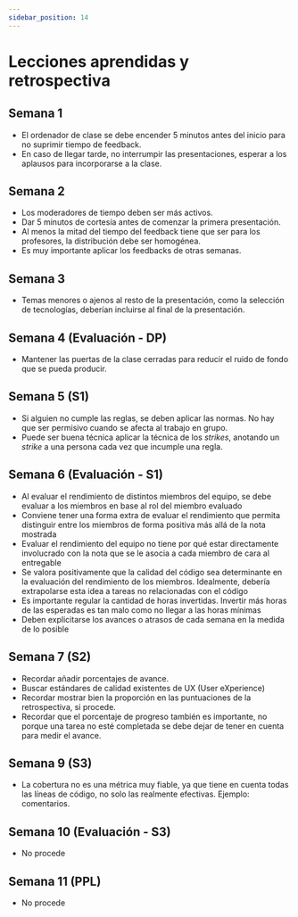 ```yaml
---
sidebar_position: 14
---
```


# Lecciones aprendidas y retrospectiva

## Semana 1

- El ordenador de clase se debe encender 5 minutos antes del inicio para no suprimir tiempo de feedback.  
- En caso de llegar tarde, no interrumpir las presentaciones, esperar a los aplausos para incorporarse a la clase.

## Semana 2

- Los moderadores de tiempo deben ser más activos.
- Dar 5 minutos de cortesía antes de comenzar la primera presentación. 
- Al menos la mitad del tiempo del feedback tiene que ser para los profesores, la distribución debe ser homogénea. 
- Es muy importante aplicar los feedbacks de otras semanas.

## Semana 3

- Temas menores o ajenos al resto de la presentación, como la selección de tecnologías, deberían incluirse al final de la presentación.

## Semana 4 (Evaluación - DP)

- Mantener las puertas de la clase cerradas para reducir el ruido de fondo que se pueda producir.

## Semana 5 (S1)

- Si alguien no cumple las reglas, se deben aplicar las normas. No hay que ser permisivo cuando se afecta al trabajo en grupo.
- Puede ser buena técnica aplicar la técnica de los *strikes*, anotando un *strike* a una persona cada vez que incumple una regla.

## Semana 6 (Evaluación - S1)

- Al evaluar el rendimiento de distintos miembros del equipo, se debe evaluar a los miembros en base al rol del miembro evaluado
- Conviene tener una forma extra de evaluar el rendimiento que permita distinguir entre los miembros de forma positiva más allá de la nota mostrada
- Evaluar el rendimiento del equipo no tiene por qué estar directamente involucrado con la nota que se le asocia a cada miembro de cara al entregable
- Se valora positivamente que la calidad del código sea determinante en la evaluación del rendimiento de los miembros. Idealmente, debería extrapolarse esta idea a tareas no relacionadas con el código
- Es importante regular la cantidad de horas invertidas. Invertir más horas de las esperadas es tan malo como no llegar a las horas mínimas
- Deben explicitarse los avances o atrasos de cada semana en la medida de lo posible

## Semana 7 (S2)

- Recordar añadir porcentajes de avance.
- Buscar estándares de calidad existentes de UX (User eXperience)
- Recordar mostrar bien la proporción en las puntuaciones de la retrospectiva, si procede.
- Recordar que el porcentaje de progreso también es importante, no porque una tarea no esté completada se debe dejar de tener en cuenta para medir el avance.

## Semana 9 (S3) 

- La cobertura no es una métrica muy fiable, ya que tiene en cuenta todas las líneas de código, no solo las realmente efectivas. Ejemplo: comentarios.

## Semana 10 (Evaluación - S3)

- No procede

## Semana 11 (PPL)

- No procede
